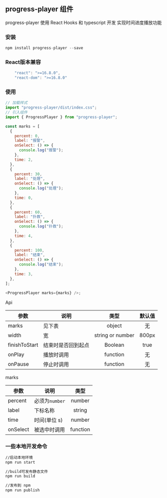 ## progress-player 组件

progress-player 使用 React Hooks 和 typescript 开发 实现时间进度播放功能

### 安装

```javascript
npm install progress-player --save
```
### React版本兼容

```javascript
    "react": ">=16.8.0",
    "react-dom": ">=16.8.0"
```
### 使用

```javascript
// 加载样式
import "progress-player/dist/index.css";
// 引入组件
import { ProgressPlayer } from "progress-player";

const marks = [
  {
    percent: 0,
    label: "报警",
    onSelect: () => {
      console.log("报警");
    },
    time: 2,
  },
  {
    percent: 30,
    label: "处理",
    onSelect: () => {
      console.log("处理");
    },
    time: 0,
  },
  {
    percent: 60,
    label: "扑救",
    onSelect: () => {
      console.log("扑救");
    },
    time: 4,
  },
  {
    percent: 100,
    label: "结束",
    onSelect: () => {
      console.log("结束");
    },
    time: 3,
  },
];

<ProgressPlayer marks={marks} />;
```

Api

| 参数          | 说明               |       类型       | 默认值 |
| ------------- | ------------------ | :--------------: | :----: |
| marks         | 见下表             |      object      |   无   |
| width         | 宽                 | string or number | 800px  |
| finishToStart | 结束时是否回到起点 |     Boolean      |  true  |
| onPlay        | 播放时调用         |     function     |   无   |
| onPause       | 停止时调用         |     function     |   无   |

marks

| 参数     | 说明           |   类型   |
| -------- | -------------- | :------: |
| percent  | 必须为`number` |  number  |
| label    | 下标名称       |  string  |
| time     | 时间(单位 s)   |  number  |
| onSelect | 被选中时调用   | function |

### 一些本地开发命令

```bash
//启动本地环境
npm run start

//build可发布静态文件
npm run build

//发布到 npm
npm run publish
```
